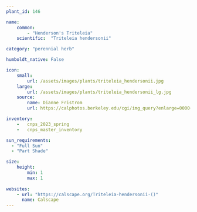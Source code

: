 ```yaml
---
plant_id: 146 

name: 
    common:  
        - "Henderson's Triteleia" 
    scientific:  "Triteleia hendersonii"  

category: "perennial herb"

humboldt_native: False

icon: 
    small: 
        url: /assets/images/plants/triteleia_hendersonii.jpg 
    large: 
        url: /assets/images/plants/triteleia_hendersonii_lg.jpg 
    source: 
        name: Dianne Fristrom 
        url: https://calphotos.berkeley.edu/cgi/img_query?enlarge=0000+0000+0900+0081

inventory: 
    -   cnps_2023_spring
    -   cnps_master_inventory

sun_requirements:
  - "Full Sun"
  - "Part Shade"

size:
    height: 
        min: 1
        max: 1 
 
websites: 
    - url: "https://calscape.org/Triteleia-hendersonii-()"
      name: Calscape
---
```









